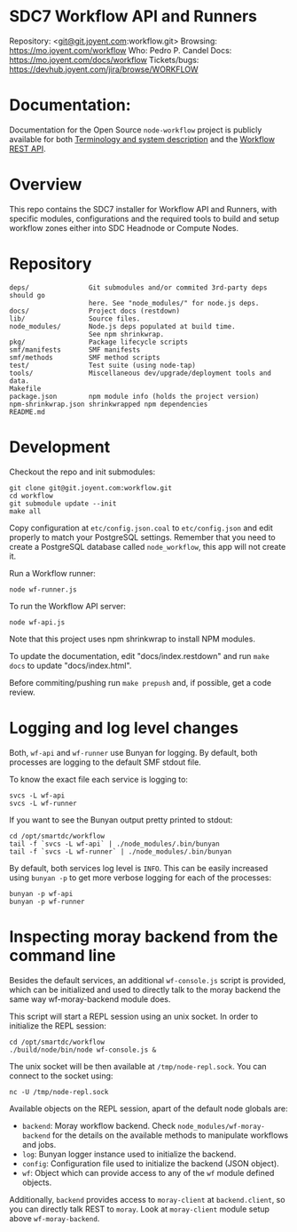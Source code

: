 <!--
    This Source Code Form is subject to the terms of the Mozilla Public
    License, v. 2.0. If a copy of the MPL was not distributed with this
    file, You can obtain one at http://mozilla.org/MPL/2.0/.
-->

<!--
    Copyright (c) 2014, Joyent, Inc.
-->

# SDC7 Workflow API and Runners

Repository: <git@git.joyent.com:workflow.git>
Browsing: <https://mo.joyent.com/workflow>
Who: Pedro P. Candel
Docs: <https://mo.joyent.com/docs/workflow>
Tickets/bugs: <https://devhub.joyent.com/jira/browse/WORKFLOW>

# Documentation:

Documentation for the Open Source `node-workflow` project is publicly available
for both [Terminology and system description](http://kusor.github.io/node-workflow/ "This includes how wf-runners work") and the [Workflow REST API](http://kusor.github.io/node-workflow/workflowapi.html).

# Overview

This repo contains the SDC7 installer for Workflow API and Runners,
with specific modules, configurations and the required tools to
build and setup workflow zones either into SDC Headnode or Compute Nodes.

# Repository

    deps/               Git submodules and/or commited 3rd-party deps should go
                        here. See "node_modules/" for node.js deps.
    docs/               Project docs (restdown)
    lib/                Source files.
    node_modules/       Node.js deps populated at build time.
                        See npm shrinkwrap.
    pkg/                Package lifecycle scripts
    smf/manifests       SMF manifests
    smf/methods         SMF method scripts
    test/               Test suite (using node-tap)
    tools/              Miscellaneous dev/upgrade/deployment tools and data.
    Makefile
    package.json        npm module info (holds the project version)
    npm-shrinkwrap.json shrinkwrapped npm dependencies
    README.md


# Development

Checkout the repo and init submodules:

    git clone git@git.joyent.com:workflow.git
    cd workflow
    git submodule update --init
    make all

Copy configuration at `etc/config.json.coal` to `etc/config.json` and edit
properly to match your PostgreSQL settings. Remember that you need to create
a PostgreSQL database called `node_workflow`, this app will not create it.

Run a Workflow runner:

    node wf-runner.js

To run the Workflow API server:

    node wf-api.js

Note that this project uses npm shrinkwrap to install NPM modules.

To update the documentation, edit "docs/index.restdown" and run `make docs`
to update "docs/index.html".

Before commiting/pushing run `make prepush` and, if possible, get a code
review.

# Logging and log level changes

Both, `wf-api` and `wf-runner` use Bunyan for logging. By default, both
processes are logging to the default SMF stdout file.

To know the exact file each service is logging to:

    svcs -L wf-api
    svcs -L wf-runner

If you want to see the Bunyan output pretty printed to stdout:

    cd /opt/smartdc/workflow
    tail -f `svcs -L wf-api` | ./node_modules/.bin/bunyan
    tail -f `svcs -L wf-runner` | ./node_modules/.bin/bunyan

By default, both services log level is `INFO`. This can be easily increased
using `bunyan -p` to get more verbose logging for each of the processes:

    bunyan -p wf-api
    bunyan -p wf-runner

# Inspecting moray backend from the command line

Besides the default services, an additional `wf-console.js` script is provided,
which can be initialized and used to directly talk to the moray backend the same
way wf-moray-backend module does.

This script will start a REPL session using an unix socket. In order to
initialize the REPL session:

    cd /opt/smartdc/workflow
    ./build/node/bin/node wf-console.js &

The unix socket will be then available at `/tmp/node-repl.sock`. You can connect
to the socket using:

    nc -U /tmp/node-repl.sock

Available objects on the REPL session, apart of the default node globals are:

- `backend`: Moray workflow backend. Check `node_modules/wf-moray-backend` for the details on the available methods to manipulate workflows and jobs.
- `log`: Bunyan logger instance used to initialize the backend.
- `config`: Configuration file used to initialize the backend (JSON object).
- `wf`: Object which can provide access to any of the `wf` module defined objects.

Additionally, `backend` provides access to `moray-client` at `backend.client`, so you
can directly talk REST to `moray`. Look at `moray-client` module setup above `wf-moray-backend`.

